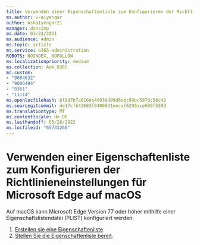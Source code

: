 ```yaml
---
title: Verwenden einer Eigenschaftenliste zum Konfigurieren der Richtlinieneinstellungen für Microsoft Edge auf macOS
ms.author: v-aiyengar
author: AshaIyengar21
manager: dansimp
ms.date: 03/24/2021
ms.audience: Admin
ms.topic: article
ms.service: o365-administration
ROBOTS: NOINDEX, NOFOLLOW
ms.localizationpriority: medium
ms.collection: Adm_O365
ms.custom:
- "9004632"
- "9006494"
- "8361"
- "11114"
ms.openlocfilehash: 8f8d7b7a616de49938d99d6ebc99bc5970c56c42
ms.sourcegitcommit: de17cf643683f8406831eecaf6299ace609f5599
ms.translationtype: MT
ms.contentlocale: de-DE
ms.lasthandoff: 05/26/2022
ms.locfileid: "65733260"
---
```

# <a name="use-a-property-list-to-configure-the-policy-settings-for-microsoft-edge-on-macos"></a>Verwenden einer Eigenschaftenliste zum Konfigurieren der Richtlinieneinstellungen für Microsoft Edge auf macOS

Auf macOS kann Microsoft Edge Version 77 oder höher mithilfe einer Eigenschaftslistendatei (PLIST) konfiguriert werden:

1. [Erstellen sie eine Eigenschaftenliste](https://go.microsoft.com/fwlink/?linkid=2134726).
1. [Stellen Sie die Eigenschaftenliste bereit](https://go.microsoft.com/fwlink/?linkid=2134727).

